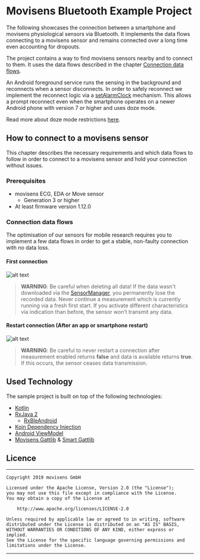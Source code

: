 # Movisens Bluetooth Example Project

The following showcases the connection between a smartphone and movisens physiological sensors via Bluetooth. It implements the data flows connecting to a movisens sensor and remains connected over a long time even accounting for dropouts.

The project contains a way to find movisens sensors nearby and to connect to them. It uses the data flows described in the chapter [Connection data flows](#dataflows).

An Android foreground service runs the sensing in the background and reconnects when a sensor disconnects. In order to safely reconnect we implement the reconnect logic via a [setAlarmClock](https://developer.android.com/reference/android/app/AlarmManager#setAlarmClock(android.app.AlarmManager.AlarmClockInfo,%2520android.app.PendingIntent))  mechanism. This allows a prompt reconnect even when the smartphone operates on a newer Android phone with version 7 or higher and uses doze mode.

Read more about doze mode restrictions [here](https://developer.android.com/training/monitoring-device-state/doze-standby).

## How to connect to a movisens sensor

This chapter describes the necessary requirements and which data flows to follow in order to connect to a movisens sensor and hold your connection without issues.

### Prerequisites
- movisens ECG, EDA or Move sensor
    - Generation 3 or higher
- At least firmware version 1.12.0

### Connection data flows <a name="dataflows"></a>

The optimisation of our sensors for mobile research requires you to implement a few data flows in order to get a stable, non-faulty connection with no data loss.

#### First connection

![alt text](https://docs.movisens.com/bluetooth-example/firstStart.png "First Connection Graph")

 >**WARNING**: Be careful when deleting all data! If the data wasn't downloaded via the [SensorManager](https://www.movisens.com/en/sensormanager/), you permanently lose the recorded data. Never continue a measurement which is currently running via a fresh first start. If you activate different characteristics via indication than before, the sensor won’t transmit any data.

#### Restart connection (After an app or smartphone restart)

![alt text](https://docs.movisens.com/bluetooth-example/Restart.png "First Connection Graph")

 >**WARNING**: Be careful to never restart a connection after measurement enabled returns **false** and data is available returns  **true**. If this occurs, the sensor ceases data transmission.

## Used Technology 

The sample project is built on top of the following technologies:

- [Kotlin](https://kotlinlang.org/)
- [RxJava 2](https://github.com/ReactiveX/RxJava)
    - [RxBleAndroid](http://polidea.github.io/RxAndroidBle/)
- [Koin Dependency Injection](https://github.com/InsertKoinIO/koin)
- [Android ViewModel](https://developer.android.com/topic/libraries/architecture/viewmodel)
- [Movisens Gattlib](https://github.com/movisens/MovisensGattLib) & [Smart Gattlib](https://github.com/movisens/SmartGattLib)

## Licence

---
    Copyright 2019 movisens GmbH

    Licensed under the Apache License, Version 2.0 (the "License");
    you may not use this file except in compliance with the License.
    You may obtain a copy of the License at

        http://www.apache.org/licenses/LICENSE-2.0

    Unless required by applicable law or agreed to in writing, software
    distributed under the License is distributed on an "AS IS" BASIS,
    WITHOUT WARRANTIES OR CONDITIONS OF ANY KIND, either express or implied.
    See the License for the specific language governing permissions and
    limitations under the License.

---

 